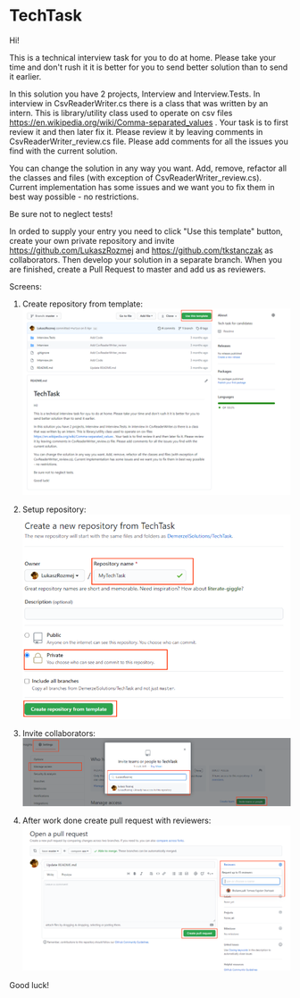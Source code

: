 # TechTask

Hi!

This is a technical interview task for you to do at home. Please take your time and don't rush it it is better for you to send better solution than to send it earlier.

In this solution you have 2 projects, Interview and Interview.Tests. In interview in CsvReaderWriter.cs there is a class that was written by an intern. This is library/utility class used to operate on csv files https://en.wikipedia.org/wiki/Comma-separated_values .  Your task is to first review it and then later fix it. Please review it by leaving comments in CsvReaderWriter_review.cs file. Please add comments for all the issues you find with the current solution.

You can change the solution in any way you want. Add, remove, refactor all the classes and files (with exception of CsvReaderWriter_review.cs). Current implementation has some issues and we want you to fix them in best way possible - no restrictions.

Be sure not to neglect tests!

In orded to supply your entry you need to click "Use this template" button, create your own private repository and invite https://github.com/LukaszRozmej and https://github.com/tkstanczak as collaborators. Then develop your solution in a separate branch. When you are finished, create a Pull Request to master and add us as reviewers.

Screens:

1. Create repository from template:
![](/screens/1.png "Create repository from template")

2. Setup repository:
![](/screens/2.png "Setup repository")

3. Invite collaborators:
![](/screens/3.png "Invite collaborators")

4. After work done create pull request with reviewers:
![](/screens/4.png "Create pull request with reviewers")

Good luck!
